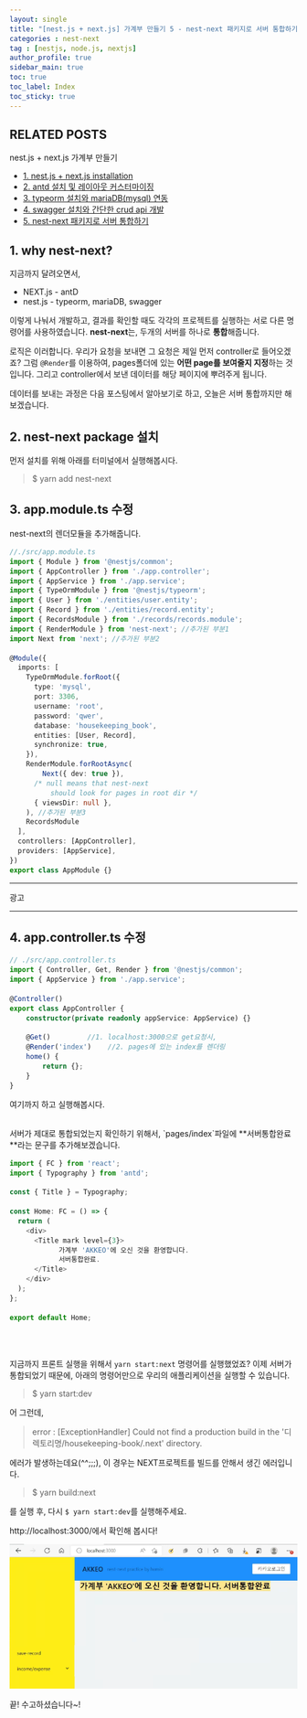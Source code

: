 ```yaml
---
layout: single
title: "[nest.js + next.js] 가계부 만들기 5 - nest-next 패키지로 서버 통합하기"
categories : nest-next
tag : [nestjs, node.js, nextjs]
author_profile: true
sidebar_main: true
toc: true
toc_label: Index
toc_sticky: true
---
```

## RELATED POSTS  
nest.js + next.js 가계부 만들기                                            
- [1. nest.js + next.js installation](https://iamhmin.github.io/nest-next/housekeeping-book-1/) 
- [2. antd 설치 및 레이아웃 커스터마이징 ](https://iamhmin.github.io/nest-next/housekeeping-book-2/)       
- [3. typeorm 설치와 mariaDB(mysql) 연동 ](https://iamhmin.github.io/nest-next/housekeeping-book-3/) 
- [4. swagger 설치와 간단한 crud api 개발 ](https://iamhmin.github.io/nest-next/housekeeping-book-4/)  
- [5. nest-next 패키지로 서버 통합하기 ](https://iamhmin.github.io/nest-next/housekeeping-book-5/)  

## 1. why nest-next?
지금까지 달려오면서, 
- NEXT.js - antD
- nest.js - typeorm, mariaDB, swagger

이렇게 나눠서 개발하고, 결과를 확인할 때도 각각의 프로젝트를 실행하는 서로 다른 명령어를 사용하였습니다. 
**nest-next**는, 두개의 서버를 하나로 **통합**해줍니다.

로직은 이러합니다. 우리가 요청을 보내면 그 요청은 제일 먼저 controller로 들어오겠죠? 그럼 
`@Render`를 이용하여, pages폴더에 있는 **어떤 page를 보여줄지 지정**하는 것입니다. 그리고 controller에서 보낸 데이터를 해당 페이지에 뿌려주게 됩니다. 

데이터를 보내는 과정은 다음 포스팅에서 알아보기로 하고, 오늘은 서버 통합까지만 해보겠습니다.

## 2. nest-next package 설치
먼저 설치를 위해 아래를 터미널에서 실행해봅시다.

>$ yarn add nest-next

## 3. app.module.ts 수정
nest-next의 렌더모듈을 추가해줍니다.

```typescript
//./src/app.module.ts
import { Module } from '@nestjs/common';
import { AppController } from './app.controller';
import { AppService } from './app.service';
import { TypeOrmModule } from '@nestjs/typeorm';
import { User } from './entities/user.entity';
import { Record } from './entities/record.entity';
import { RecordsModule } from './records/records.module';
import { RenderModule } from 'nest-next'; //추가된 부분1
import Next from 'next'; //추가된 부분2

@Module({
  imports: [
    TypeOrmModule.forRoot({
      type: 'mysql',
      port: 3306,
      username: 'root',
      password: 'qwer',
      database: 'housekeeping_book',
      entities: [User, Record],
      synchronize: true,
    }),
    RenderModule.forRootAsync(
        Next({ dev: true }),
      /* null means that nest-next 
          should look for pages in root dir */
      { viewsDir: null },
    ), //추가된 부분3
    RecordsModule
  ],
  controllers: [AppController],
  providers: [AppService],
})
export class AppModule {}
```

* * *
광고
<script async src="https://pagead2.googlesyndication.com/pagead/js/adsbygoogle.js?client=ca-pub-6596953683217931"
     crossorigin="anonymous"></script>
<ins class="adsbygoogle"
     style="display:block"
     data-ad-format="fluid"
     data-ad-layout-key="-i5+5+1+2-3"
     data-ad-client="ca-pub-6596953683217931"
     data-ad-slot="2948544388"></ins>
<script>
     (adsbygoogle = window.adsbygoogle || []).push({});
</script>
* * *


## 4. app.controller.ts 수정

```typescript
// ./src/app.controller.ts
import { Controller, Get, Render } from '@nestjs/common';
import { AppService } from './app.service';

@Controller()
export class AppController {
    constructor(private readonly appService: AppService) {}

    @Get()         //1. localhost:3000으로 get요청시,
    @Render('index')    //2. pages에 있는 index를 렌더링
    home() {
        return {};
    }
}
```

여기까지 하고 실행해봅시다. 

<br>
서버가 제대로 통합되었는지 확인하기 위해서, `pages/index`파일에 **서버통합완료**라는 문구를 추가해보겠습니다.

```typescript
import { FC } from 'react';
import { Typography } from 'antd';

const { Title } = Typography;

const Home: FC = () => {
  return (
    <div>
      <Title mark level={3}>
            가계부 'AKKEO'에 오신 것을 환영합니다.
            서버통합완료.
      </Title>
    </div>
  );
};

export default Home;
```
<br>
<br>

지금까지 프론트 실행을 위해서 `yarn start:next` 명령어를 실행했었죠? 이제 서버가 통합되었기 때문에, 아래의 명령어만으로 우리의 애플리케이션을 실행할 수 있습니다.

>$ yarn start:dev

어 그런데,

>error : [ExceptionHandler] Could not find a production build in the '디렉토리명/housekeeping-book/.next' directory.

에러가 발생하는데요(^^;;;), 이 경우는 NEXT프로젝트를 빌드를 안해서 생긴 에러입니다.

>$ yarn build:next

를 실행 후, 다시 `$ yarn start:dev`를 실행해주세요.

http://localhost:3000/에서 확인해 봅시다!


![Alt text](/assets/images/nest-next/20220724_052201.png)



끝! 수고하셨습니다~!


<br>
<script async src="https://pagead2.googlesyndication.com/pagead/js/adsbygoogle.js?client=ca-pub-6596953683217931"
     crossorigin="anonymous"></script>
<ins class="adsbygoogle"
     style="display:block"
     data-ad-format="fluid"
     data-ad-layout-key="-i5+5+1+2-3"
     data-ad-client="ca-pub-6596953683217931"
     data-ad-slot="2948544388"></ins>
<script>
     (adsbygoogle = window.adsbygoogle || []).push({});
</script>